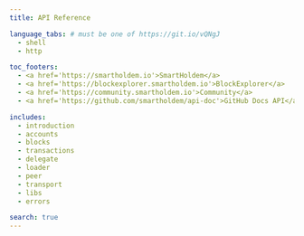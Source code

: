 ```yaml
---
title: API Reference

language_tabs: # must be one of https://git.io/vQNgJ
  - shell
  - http

toc_footers:
  - <a href='https://smartholdem.io'>SmartHoldem</a>
  - <a href='https://blockexplorer.smartholdem.io'>BlockExplorer</a>
  - <a href='https://community.smartholdem.io'>Community</a>
  - <a href='https://github.com/smartholdem/api-doc'>GitHub Docs API</a>

includes:
  - introduction
  - accounts
  - blocks
  - transactions
  - delegate
  - loader
  - peer
  - transport
  - libs
  - errors

search: true
---
```


